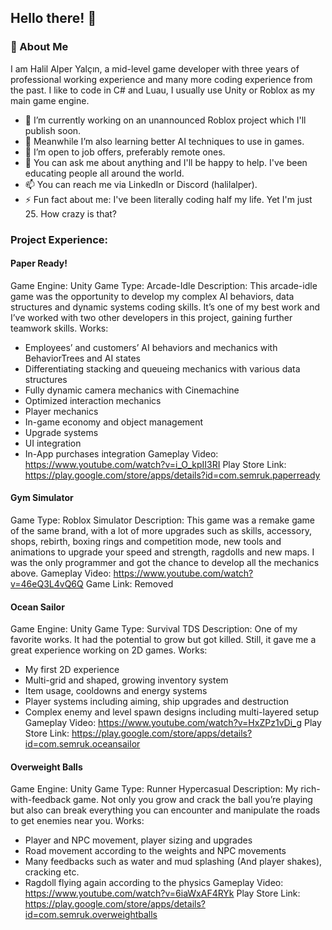 ## Hello there! 👋

### 🚀 About Me
I am Halil Alper Yalçın, a mid-level game developer with three years of professional working experience and many more coding experience from the past. I like to code in C# and Luau, I usually use Unity or Roblox as my main game engine.

- 🔭 I’m currently working on an unannounced Roblox project which I'll publish soon.
- 🌱 Meanwhile I’m also learning better AI techniques to use in games.
- 💼 I’m open to job offers, preferably remote ones.
- 💬 You can ask me about anything and I'll be happy to help. I've been educating people all around the world.
- 📫 You can reach me via LinkedIn or Discord (halilalper).
- ⚡ Fun fact about me: I've been literally coding half my life. Yet I'm just 25. How crazy is that?

### Project Experience:

#### Paper Ready!
Game Engine: Unity
Game Type: Arcade-Idle
Description: This arcade-idle game was the opportunity to develop my complex AI behaviors, data structures and dynamic systems coding skills. It’s one of my best work and I’ve worked with two other developers in this project, gaining further teamwork skills. 
Works:
-	Employees’ and customers’ AI behaviors and mechanics with BehaviorTrees and AI states
-	Differentiating stacking and queueing mechanics with various data structures
-	Fully dynamic camera mechanics with Cinemachine
-	Optimized interaction mechanics
-	Player mechanics
-	In-game economy and object management
-	Upgrade systems
-	UI integration
-	In-App purchases integration
Gameplay Video: https://www.youtube.com/watch?v=i_O_kpII3RI
Play Store Link: https://play.google.com/store/apps/details?id=com.semruk.paperready

#### Gym Simulator
Game Type: Roblox Simulator
Description: This game was a remake game of the same brand, with a lot of more upgrades such as skills, accessory, shops, rebirth, boxing rings and competition mode, new tools and animations to upgrade your speed and strength, ragdolls and new maps. I was the only programmer and got the chance to develop all the mechanics above.
Gameplay Video: https://www.youtube.com/watch?v=46eQ3L4vQ6Q
Game Link: Removed

#### Ocean Sailor
Game Engine: Unity
Game Type: Survival TDS
Description: One of my favorite works. It had the potential to grow but got killed. Still, it gave me a great experience working on 2D games.
Works:
-	My first 2D experience
-	Multi-grid and shaped, growing inventory system
-	Item usage, cooldowns and energy systems
-	Player systems including aiming, ship upgrades and destruction
-	Complex enemy and level spawn designs including multi-layered setup
Gameplay Video: https://www.youtube.com/watch?v=HxZPz1vDi_g
Play Store Link: https://play.google.com/store/apps/details?id=com.semruk.oceansailor

#### Overweight Balls
Game Engine: Unity
Game Type: Runner Hypercasual
Description: My rich-with-feedback game. Not only you grow and crack the ball you’re playing but also can break everything you can encounter and manipulate the roads to get enemies near you.
Works:
-	Player and NPC movement, player sizing and upgrades
-	Road movement according to the weights and NPC movements
-	Many feedbacks such as water and mud splashing (And player shakes), cracking etc. 
-	Ragdoll flying again according to the physics
Gameplay Video: https://www.youtube.com/watch?v=6iaWxAF4RYk
Play Store Link: https://play.google.com/store/apps/details?id=com.semruk.overweightballs


<!--
**HalilAlper/HalilAlper** is a ✨ _special_ ✨ repository because its `README.md` (this file) appears on your GitHub profile.

Here are some ideas to get you started:

- 🔭 I’m currently working on ...
- 🌱 I’m currently learning ...
- 👯 I’m looking to collaborate on ...
- 🤔 I’m looking for help with ...
- 💬 Ask me about ...
- 📫 How to reach me: ...
- 😄 Pronouns: ...
- ⚡ Fun fact: ...
-->
